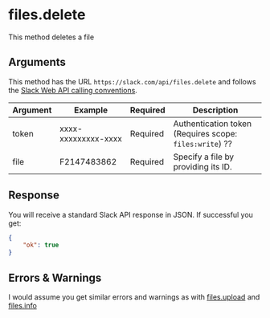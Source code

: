 # files.delete
This method deletes a file
## Arguments
This method has the URL `https://slack.com/api/files.delete` and follows the [Slack Web API calling conventions](https://api.slack.com/web#basics).

Argument|Example|Required|Description
--------|-------|--------|-----------
token|xxxx-xxxxxxxxx-xxxx|Required|Authentication token (Requires scope: `files:write`) ??
file|F2147483862|Required|Specify a file by providing its ID.

## Response
You will receive a standard Slack API response in JSON. If successful you get:

```json
{
	"ok": true
}
```

## Errors & Warnings
I would assume you get similar errors and warnings as with [files.upload](https://api.slack.com/methods/files.upload) and [files.info](https://api.slack.com/methods/files.info)

